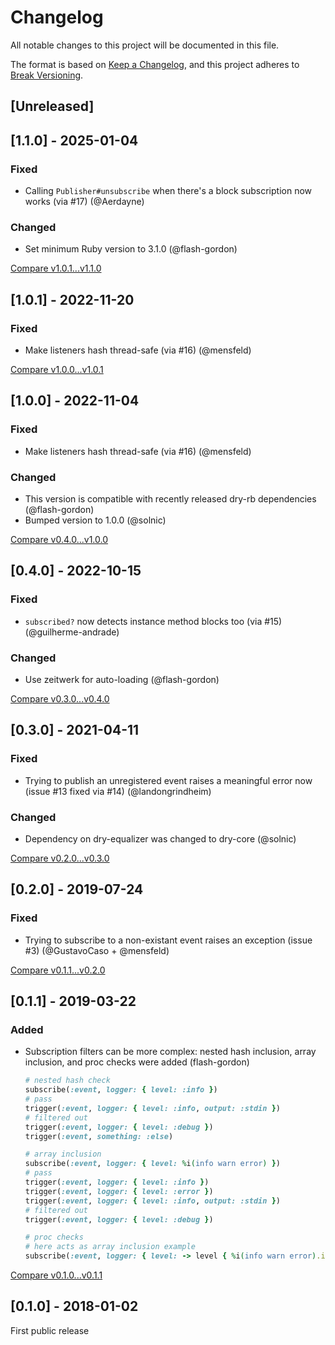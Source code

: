 # Changelog

All notable changes to this project will be documented in this file.

The format is based on [Keep a Changelog](https://keepachangelog.com/en/1.0.0/),
and this project adheres to [Break Versioning](https://www.taoensso.com/break-versioning).

## [Unreleased]


## [1.1.0] - 2025-01-04


### Fixed

- Calling `Publisher#unsubscribe` when there's a block subscription now works (via #17) (@Aerdayne)

### Changed

- Set minimum Ruby version to 3.1.0 (@flash-gordon)

[Compare v1.0.1...v1.1.0](https://github.com/dry-rb/dry-events/compare/v1.0.1...v1.1.0)

## [1.0.1] - 2022-11-20


### Fixed

- Make listeners hash thread-safe (via #16) (@mensfeld)


[Compare v1.0.0...v1.0.1](https://github.com/dry-rb/dry-events/compare/v1.0.0...v1.0.1)

## [1.0.0] - 2022-11-04


### Fixed

- Make listeners hash thread-safe (via #16) (@mensfeld)

### Changed

- This version is compatible with recently released dry-rb dependencies (@flash-gordon)
- Bumped version to 1.0.0 (@solnic)

[Compare v0.4.0...v1.0.0](https://github.com/dry-rb/dry-events/compare/v0.4.0...v1.0.0)

## [0.4.0] - 2022-10-15


### Fixed

- `subscribed?` now detects instance method blocks too (via #15) (@guilherme-andrade)

### Changed

- Use zeitwerk for auto-loading (@flash-gordon)

[Compare v0.3.0...v0.4.0](https://github.com/dry-rb/dry-events/compare/v0.3.0...v0.4.0)

## [0.3.0] - 2021-04-11


### Fixed

- Trying to publish an unregistered event raises a meaningful error now (issue #13 fixed via #14) (@landongrindheim)

### Changed

- Dependency on dry-equalizer was changed to dry-core (@solnic)

[Compare v0.2.0...v0.3.0](https://github.com/dry-rb/dry-events/compare/v0.2.0...v0.3.0)

## [0.2.0] - 2019-07-24


### Fixed

- Trying to subscribe to a non-existant event raises an exception (issue #3) (@GustavoCaso + @mensfeld)


[Compare v0.1.1...v0.2.0](https://github.com/dry-rb/dry-events/compare/v0.1.1...v0.2.0)

## [0.1.1] - 2019-03-22


### Added

- Subscription filters can be more complex: nested hash inclusion, array inclusion, and proc checks were added (flash-gordon)
  ```ruby
  # nested hash check
  subscribe(:event, logger: { level: :info })
  # pass
  trigger(:event, logger: { level: :info, output: :stdin })
  # filtered out
  trigger(:event, logger: { level: :debug })
  trigger(:event, something: :else)

  # array inclusion
  subscribe(:event, logger: { level: %i(info warn error) })
  # pass
  trigger(:event, logger: { level: :info })
  trigger(:event, logger: { level: :error })
  trigger(:event, logger: { level: :info, output: :stdin })
  # filtered out
  trigger(:event, logger: { level: :debug })

  # proc checks
  # here acts as array inclusion example
  subscribe(:event, logger: { level: -> level { %i(info warn error).include?(level) })
  ```


[Compare v0.1.0...v0.1.1](https://github.com/dry-rb/dry-events/compare/v0.1.0...v0.1.1)

## [0.1.0] - 2018-01-02

First public release
